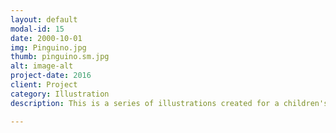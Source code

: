 ```yaml
---
layout: default
modal-id: 15
date: 2000-10-01
img: Pinguino.jpg
thumb: pinguino.sm.jpg
alt: image-alt
project-date: 2016
client: Project
category: Illustration
description: This is a series of illustrations created for a children's book project. Watecolour and ink on paper.

---
```

